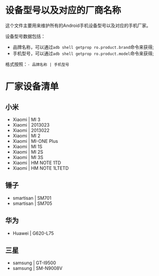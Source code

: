设备型号以及对应的厂商名称
=========================

这个文件主要用来维护所有的Android手机设备型号以及对应的手机厂家。

设备型号数据包括：
- 品牌名称，可以通过`adb shell getprop ro.product.brand`命令来获得;
- 手机型号，可以通过`adb shell getprop ro.product.model`命令来获得;

格式按照：`- 品牌名称 | 手机型号`

厂家设备清单
============

## 小米

- Xiaomi | MI 3
- Xiaomi | 2013023
- Xiaomi | 2013022
- Xiaomi | MI 2
- Xiaomi | MI-ONE Plus
- Xiaomi | MI 1S
- Xiaomi | MI 2S
- Xiaomi | MI 3S
- Xiaomi | HM NOTE 1TD
- Xiaomi | HM NOTE 1LTETD

## 锤子

- smartisan | SM701
- smartisan | SM705

## 华为

- Huawei | G620-L75

## 三星

- samsung | GT-I9500
- samsung | SM-N9008V
